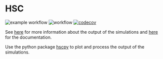 # HSC
![example workflow](https://github.com/fraterenz/hsc/actions/workflows/clippy-fmt.yml/badge.svg)
![workflow](https://github.com/fraterenz/hsc/actions/workflows/test.yml/badge.svg)
[![codecov](https://codecov.io/gh/fraterenz/hsc/branch/master/graph/badge.svg?token=6JTE5AV0QO)](https://codecov.io/gh/fraterenz/hsc)

See [here](output.md) for more information about the output of the simulations and [here](https://fraterenz.github.io/hsc/hsc/) for the documentation.

Use the python package [hscpy](https://github.com/fraterenz/hscpy) to plot and process the output of the simulations.
